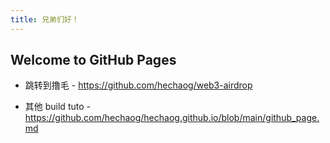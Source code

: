 ```yaml
---
title: 兄弟们好！
---
```


## Welcome to GitHub Pages

* 跳转到撸毛 - https://github.com/hechaog/web3-airdrop



* 其他 build tuto - https://github.com/hechaog/hechaog.github.io/blob/main/github_page.md